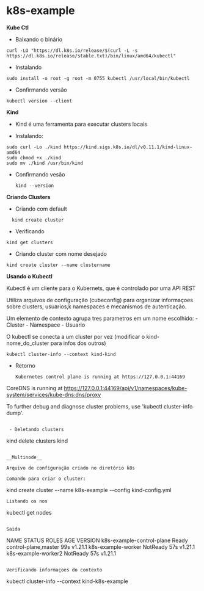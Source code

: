 # k8s-example

__Kube Ctl__  

- Baixando o binário
 ```
 curl -LO "https://dl.k8s.io/release/$(curl -L -s https://dl.k8s.io/release/stable.txt)/bin/linux/amd64/kubectl"
```

- Instalando
```
sudo install -o root -g root -m 0755 kubectl /usr/local/bin/kubectl
```
- Confirmando versão
``` 
kubectl version --client
```


__Kind__

 - Kind é uma ferramenta para executar clusters locais

- Instalando:

```
sudo curl -Lo ./kind https://kind.sigs.k8s.io/dl/v0.11.1/kind-linux-amd64
sudo chmod +x ./kind
sudo mv ./kind /usr/bin/kind
```

- Confirmando vesão
  ```
  kind --version
  ```

__Criando Clusters__  


- Criando com default
```
  kind create cluster
```
- Verificando
```
kind get clusters
```
- Criando cluster com nome desejado
```
kind create cluster --name clustername
```

__Usando o Kubectl__

Kubectl é um cliente para o Kubernets, que é controlado por uma API REST

Utiliza arquivos de configuração (cubeconfig) para organizar informaçoes sobre clusters, usuarios,k namespaces e mecanismos de autenticação.

Um elemento de contexto agrupa tres parametros em um nome escolhido:
    - Cluster
    - Namespace
    - Usuario

O kubectl se conecta a um cluster por vez (modificar o kind-nome_do_cluster para infos dos outros)

```
kubectl cluster-info --context kind-kind
```
- Retorno
  ```
  Kubernetes control plane is running at https://127.0.0.1:44169
CoreDNS is running at https://127.0.0.1:44169/api/v1/namespaces/kube-system/services/kube-dns:dns/proxy

To further debug and diagnose cluster problems, use 'kubectl cluster-info dump'.
```

 - Deletando clusters
```
kind delete clusters kind
``` 

__Multinode__  

Arquivo de configuração criado no diretório k8s

Comando para criar o cluster:
```
kind create cluster --name k8s-example --config kind-config.yml
```
Listando os nos

```
kubectl get nodes
```

Saida

```
NAME                        STATUS     ROLES                  AGE   VERSION
k8s-example-control-plane   Ready      control-plane,master   99s   v1.21.1
k8s-example-worker          NotReady   <none>                 57s   v1.21.1
k8s-example-worker2         NotReady   <none>                 57s   v1.21.1
``` 

Verificando informaçoes do contexto
```
kubectl cluster-info --context kind-k8s-example
```










   

